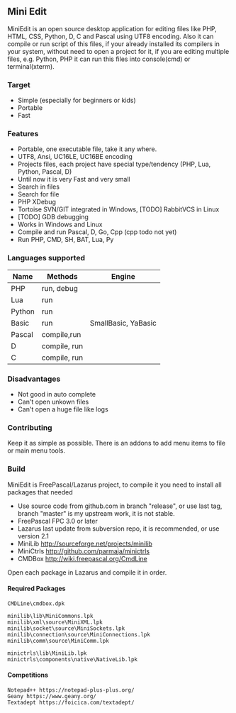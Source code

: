 ## Mini Edit 

MiniEdit is an open source desktop application for editing files like PHP, HTML, CSS, Python, D, C and Pascal using UTF8 encoding.
Also it can compile or run script of this files, if your already installed its compilers in your system, without need to open a project for it, 
if you are editing multiple files, e.g. Python, PHP it can run this files into console(cmd) or terminal(xterm).

### Target

 * Simple (especially for beginners or kids)
 * Portable
 * Fast   

### Features

 * Portable, one executable file, take it any where.
 * UTF8, Ansi, UC16LE, UC16BE encoding
 * Projects files, each project have special type/tendency (PHP, Lua, Python, Pascal, D)
 * Until now it is very Fast and very small
 * Search in files
 * Search for file
 * PHP XDebug
 * Tortoise SVN/GIT integrated in Windows, [TODO] RabbitVCS in Linux
 * [TODO] GDB debugging
 * Works in Windows and Linux
 * Compile and run Pascal, D, Go, Cpp (cpp todo not yet)
 * Run PHP, CMD, SH, BAT, Lua, Py

### Languages supported

 | Name       	| Methods     	| Engine     	|
 |--------------|--------------	|---------------|
 | PHP 			| run, debug 	| 	   			|
 | Lua 			| run           |				|
 | Python 		| run           |               |
 | Basic 		| run 			|SmallBasic, YaBasic|
 | Pascal 		| compile,run	|               |
 | D 			| compile, run  |               |
 | C 			| compile, run	|				|
 
### Disadvantages
  
 * Not good in auto complete
 * Can't open unkown files
 * Can't open a huge file like logs

### Contributing

Keep it as simple as possible.
There is an addons to add menu items to file or main menu tools.

### Build

MiniEdit is FreePascal/Lazarus project, to compile it you need to install all packages that needed

 * Use source code from github.com in branch "release", or use last tag,  branch "master" is my upstream work, it is not stable.
 * FreePascal FPC 3.0 or later
 * Lazarus last update from subversion repo, it is recommended, or use version 2.1
 * MiniLib http://sourceforge.net/projects/minilib
 * MiniCtrls http://github.com/parmaja/minictrls
 * CMDBox http://wiki.freepascal.org/CmdLine

Open each package in Lazarus and compile it in order.

#### Required Packages

    CMDLine\cmdbox.dpk

    minilib\lib\MiniCommons.lpk
    minilib\xml\source\MiniXML.lpk
    minilib\socket\source\MiniSockets.lpk
    minilib\connection\source\MiniConnections.lpk
    minilib\comm\source\MiniComm.lpk

    minictrls\lib\MiniLib.lpk
    minictrls\components\native\NativeLib.lpk


#### Competitions
    Notepad++ https://notepad-plus-plus.org/
    Geany https://www.geany.org/
    Textadept https://foicica.com/textadept/
